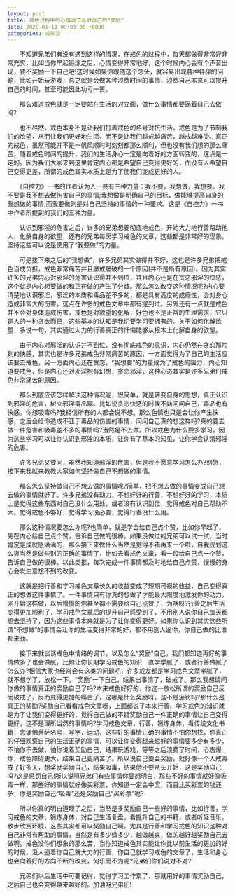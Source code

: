 ```yaml
---
layout: post
title: 戒色过程中的心情调节与对自己的“奖励”
date: 2020-01-13 09:03:00 +0800
categories: 戒邪淫
---
```


　　不知道兄弟们有没有遇到这样的情况，在戒色的过程中，每天都做得非常好非常充实，比如当你早起锻炼之后，心情变得非常地好，这个时候内心会有个声音出现，要不奖励一下自己吧!这时候如果你跟随这个念头，就容易出现各种各样的问题，比如开始玩游戏，总之就是会做各种浪费时间的事情，浪费自己本来可以提升自己的时间，甚至可能因此功亏一篑。
　　那么难道戒色就是一定要站在生活的对立面，做什么事情都要逼着自己去做吗?
　　也不尽然，戒色本身不是让我们打着戒色的名号对抗生活，戒色是为了节制我们的欲望，从而让我们更好地生活，而不是让我们越戒越痛苦，越戒越难受。真正的戒色，虽然可能并不是一帆风顺时时刻刻都那么顺利，但也没有我们想的那么痛苦，随着戒色时间的提升，我们的生活身心一定是向着好的方面转变的，这点是一定的。因为我们大家来到这里肯定内心都是希望自己变得更好的，而没有人希望自己变得更差，所谓的戒色其实本质上是为了使我们变成更好的人。
　　《自控力》一书的作者认为人一共有三种力量：我不要，我想做，我想要。我不要是我不想去做伤害自己的事情;我想做是明确自己的目标，做能够提高自身的我想做的事情;而我要做则是对自己坚持的事情的一种要求。这是《自控力》一书中作者所提到的我们的三种力量。
　　认识到邪淫的危害之后，许多的兄弟想要彻底地戒色，开始大力地行善帮助他人，化解自身的欲望，还有的兄弟每天学习戒色的文章，这些都是非常好的现象，坚持这些可以说是使用了“我要做”的力量。
　　可是接下来之后的“我想做”，许多兄弟其实做得并不好，这也是许多兄弟把戒色当成负担，戒色非常痛苦并且屡戒屡破的一个原因(并不是所有原因)。因为其实许多的兄弟内心对邪淫的危害认识得并不到位，并且内心还是在贪恋邪淫的快感，这个就是内心想要做的和正在做的产生了分歧。那么怎么改变这种情况呢?内心要清楚地认识邪淫，邪淫的本质和毒品差不多的，都是具有高度的成瘾性，会对身心造成非常大的伤害，这点在许多的戒色文章中都有提到过。另外还有一点就是戒色并不会对身体造成伤害，戒色是对欲望的化解，好色也不是正常的生理需求，它只是人的一种贪欲而已，这些基本的认知是我们要学习要拥有的。关于如何化解欲望，多说一句，其实通过大力的行善真正的忏悔能够从根本上化解自身的欲望。
　　由于内心对邪淫的认识并不到位，没有彻底戒色的意识，内心仍然在贪恋那片刻的快感，其实也是许多兄弟戒色非常痛苦的原因，一方面觉得为了自己的生活应该要去戒色，另一方面内心还在贪恋，“我想要”的力量成为了戒色的阻力，内心知道要戒色，但是内心还对邪淫抱有幻想，贪恋邪淫，这种心态其实是许多兄弟们戒色非常痛苦的原因。
　　那么到底应该怎样解决这种情况呢，很简单，就是转变自身的思想，真正认识到邪淫的危害，树立邪淫毒品观。比如说贪恋快感的时候不妨问问自己，毒品也有快感，你想吸毒吗?我相信所有的人都会说不想。那么色情也只是会让你产生快感，之后会给你造成不亚于毒品的伤害的事情，问问自己真的想这样吗?真的要去做一件危害和吸毒差不多的事情吗?当然是不去做。所以戒色为什么要多学习，因为这些学习可以让你认识到邪淫的本质，让你有了基本的知见，让你学会认清邪淫的危害。
　　许多兄弟又要问，虽然我知道邪淫的危害，但是我不愿意学习怎么办?别急，接下来我就来教教大家如何坚持做自己不想做的事情。
　　那么怎么坚持做自己不想去做的事情呢?简单，把不想去做的事情变成自己想去做的事情就好了。许多兄弟没有动力，不想好好的行善，不想好好的学习，本质上是觉得这些东西对自己没什么用处，或者没有认识到位，觉得戒色对自己帮助不大，觉得戒色不够好，觉得学习没必要，觉得行善没什么用。
　　那么这种情况要怎么办呢?也简单，就是学会给自己点个赞，比如你早起了，先在内心给自己点个赞，告诉自己做的很棒。如果没做过的兄弟可以试一试，当时肯定是成就感满满的，那么接下来做什么当然是觉得不错再来一个啦，自我规划这么爽当然是做些别的正确的事情了，比如去看戒色文章，看一段给自己点一个赞，告诉自己做的很棒。以此类推，每次完成一件事情都及时地给自己点赞，慢慢的身心会发生意想不到的改变。
　　这就是把行善和学习戒色文章长久的收益变成了短期可视的收益，自己变得真正的想做这件事情了。一件事情只有你真的想做了才能最大限度地激发你的动力。刚开始这样做，以后慢慢的你甚至都不需要给自己点赞了，为啥呀?行善之后生活变得更加顺利了，学习戒色文章后的提升自己感受到了，不用别人说你自己每天都想去坚持了，因为这些事情本来就是为了让你变得更好。如果你认识到其实这些所谓“不想做”的事情会让你的生活变得非常的好，都不用别人逼你，你自己做的比谁都来劲。
　　接下来就谈谈戒色中情绪的调节，以及怎么“奖励”自己。我们都知道再好的事情做多了也会做腻，比如让你长期学习戒色的知识一直学学腻了，或者行善做腻了怎么办?相信大家也经常会有这类的问题吧，许多戒友都是学习戒色文章学腻了，就不想学了，放松一下，“奖励”一下自己，结果出事情了，破戒了。那么我想请问你做的事情真正的奖励自己了吗?本来戒色好好的，你这一放松所谓的奖励自己反而破戒了，反而变得更加的痛苦了，这哪是什么奖励呀，这不是惩罚吗?那什么是真正的奖励?奖励自己看看戒色文章呀，上面都说了本来行善、学习戒色的知识就是为了让我们变得更好的，觉得自己做的不错奖励自己一件正确的事情让自己变得更好，这不是理所当然的事情吗?学习戒色文章，行善，锻炼身体，看传统文化书籍，念诵佛菩萨名号，写字，运动，这些好的事情正确的事情不怕你想找，你真正的仔细观察自己的生活正确的事情，可以让你变得越来越好的事情要多少有多少，不怕你不去做，怕你说着奖励自己，结果玩游戏，等等之后浪费了时间，心态爆炸，戒色障碍更大，结果自己更痛苦了。所以说自己要会奖励，就好像一个人戒毒戒了好多天，想奖励奖励自己，结果吸毒，结果他还要从头开始，这是奖励自己吗?这是惩罚自己!所以说啊兄弟们有些事情你要想明白，那些不好的事情就好像吸毒一样，那些好的事情就好像买彩票，你知道一定会中奖，而且比买彩票的钱还多，你是奖励自己“吸毒”还是奖励自己“买彩票”呢?
　　所以你真的明白道理了之后，当然是多奖励自己一些好的事情，比如行善，学习戒色的文章，锻炼身体，对自己生活复盘，看提升自己的书籍，或者听轻音乐，散步欣赏环境，这些其实都可以奖励自己啊。尤其是行善和学习戒色的知识这种对自己非常有帮助的事情，当然是有多少做多少，越做越爽，做的越好越奖励自己去做啊。戒色没你们想象的那么苦，当你知道戒色其实能让你比以前生活的更加的好的时候，没人逼着你自己就大力的行善，你自己就学习戒色的文章了，生活和身心也会向着好的方向不断的改变，何乐而不为呢?兄弟们你们说对不对?
　　兄弟们以后生活中可要记得，觉得学习工作累了，那就用好的事情奖励自己，之后自己也会变得越来越好的。加油呀兄弟们!